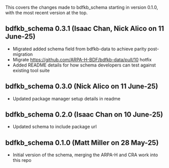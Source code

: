 This covers the changes made to bdfkb_schema starting in version 0.1.0, with the most recent version at the top.

## bdfkb_schema 0.3.1 (Isaac Chan, Nick Alico on 11 June-25)

- Migrated added schema field from bdfkb-data to achieve parity post-migration
- Migrate https://github.com/ARPA-H-BDF/bdfkb-data/pull/10 hotfix
- Added README details for how schema developers can test against existing tool suite

## bdfkb_schema 0.3.0 (Nick Alico on 11 June-25)

- Updated package manager setup details in readme

## bdfkb_schema 0.2.0 (Isaac Chan on 10 June-25)

- Updated schema to include package url

## bdfkb_schema 0.1.0 (Matt Miller on 28 May-25)

- Initial version of the schema, merging the ARPA-H and CRA work into this repo